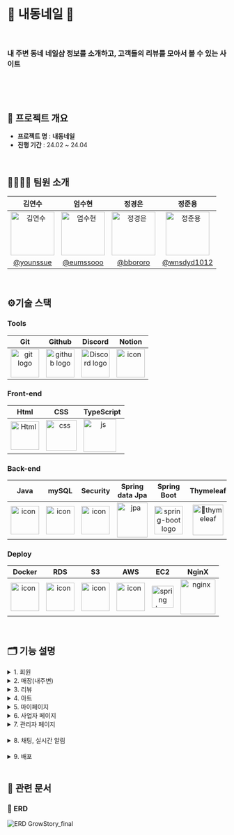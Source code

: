 
<h1>💅 내동네일 💅 </h1>
</br>

<h3> 내 주변 동네 네일샵 정보를 소개하고, 고객들의 리뷰를 모아서 볼 수 있는 사이트  </h3>


<!-- <div >
  네일
  </br>
  온라인과 오프라인 커뮤니티를 통해</br>
  혼자서가 아닌 많은 사람들과 함께 환경보호를 즐기고 싶다면!</br>

</div> -->

</br>
</br>

</br>

## 🚩 프로젝트 개요
* **프로젝트 명** : **내동네일**
* **진행 기간** : 24.02 ~ 24.04

</br>

## 👨‍👩‍👧‍👦 팀원 소개

| 김연수 | 엄수현 | 정경은 | 정준용 |
| :---: | :---: | :---: | :---: |
| <img alt="김연수" src="https://github.com/Nailborhood/mvc/assets/107487996/c538a425-f620-4426-8e51-1641b2e6278e" height="100" width="100"> | <img alt="엄수현" src="https://cdn.discordapp.com/attachments/1202063471303200858/1235862291745079346/image.png?ex=6635e9f3&is=66349873&hm=199257e91c75c5a7359129bf8d2d0826b44239bf34d487b8d82b2dfda46ad40f&" height="100" width="100"> | <img alt="정경은" src="https://github.com/volunteer-community/volunteer-backend/assets/107487996/7c56b595-b282-4334-99c5-cfd48813355c" height="100" width="100"> | <img alt="정준용" src="https://github.com/volunteer-community/volunteer-backend/assets/107487996/ab5e2a03-d440-4e5b-8d1a-b929742ae69a" height="100" width="100"> |
| [@younssue](https://github.com/younssue) | [@eumssooo](https://github.com/eumssooo) | [@bbororo](https://github.com/bbororo) | [@wnsdyd1012](https://github.com/wnsdyd1012) |

</br>

## ⚙️기술 스택
### Tools
| Git | Github | Discord | Notion |
| :---: | :---: | :---: | :---: |
| <img alt="git logo" src="https://git-scm.com/images/logos/logomark-orange@2x.png" width="65" height="65" > | <img alt="github logo" src="https://github.githubassets.com/images/modules/logos_page/GitHub-Mark.png" width="65" height="65"> | <img alt="Discord logo" src="https://assets-global.website-files.com/6257adef93867e50d84d30e2/62595384e89d1d54d704ece7_3437c10597c1526c3dbd98c737c2bcae.svg" height="65" width="65"> | <div style="display: flex; align-items: flex-start;"><img src="https://github.com/volunteer-community/volunteer-backend/assets/107487996/15b94d68-61bd-48d5-8931-2180b62fb9a6" alt="icon" width="65" height="65" /></div>
### Front-end
| Html | CSS | TypeScript |
| :---: | :---: | :---: |
| <img alt="Html" src ="https://upload.wikimedia.org/wikipedia/commons/thumb/6/61/HTML5_logo_and_wordmark.svg/440px-HTML5_logo_and_wordmark.svg.png" width="65" height="65" /> | <img alt="css" src="https://github.com/volunteer-community/volunteer-backend/assets/107487996/cc90533f-6811-4e1b-84e9-6314c9d01da0" height="70" width="70" > | <div style="display: flex; align-items: flex-start;"><img src="https://github.com/Nailborhood/mvc/assets/107487996/53c90d94-0d42-4329-bfb8-168374bb45d1" alt="js" width="75" height="75" /></div> |
### Back-end
| Java | mySQL | Security | Spring<br>data Jpa | Spring<br>Boot | Thymeleaf | Gradle | SocketIO | 
| :---: | :---: | :---: | :---: | :---: | :---: | :---: | :---: |
| <div style="display: flex; align-items: flex-start;"><img src="https://techstack-generator.vercel.app/java-icon.svg" alt="icon" width="65" height="65" /></div> | <div style="display: flex; align-items: flex-start;"><img src="https://techstack-generator.vercel.app/mysql-icon.svg" alt="icon" width="65" height="65" /></div> | <div style="display: flex; align-items: flex-start;"><img src="https://github.com/volunteer-community/volunteer-backend/assets/107487996/684edab9-ea95-4c8e-9542-ba9a81a45aa4" alt="icon" width="65" height="65" /></div> | <img alt="jpa" src="https://github.com/volunteer-community/volunteer-backend/assets/107487996/61c62ddf-7d88-4314-8a42-40bc7ae1d267" width="70" height="80" > | <img alt="spring-boot logo" src="https://t1.daumcdn.net/cfile/tistory/27034D4F58E660F616" width="65" height="65" > | <img alt="thymeleaf" src="https://github.com/Nailborhood/mvc/assets/107487996/7a591a69-968e-4412-bc58-41d7ffd0037e" height="70" width="70" > | <img alt="Gradle" src="https://github.com/volunteer-community/volunteer-backend/assets/107487996/204f14a3-8484-4cdc-9393-b2e7372d12cd" width="80" height="80" > | <img alt="websocket" src="https://cdn.discordapp.com/attachments/1202063471303200858/1235865816709464084/68747470733a2f2f692e696d6775722e636f6d2f70666e4f6454442e706e67.png?ex=6635ed3b&is=66349bbb&hm=1ae9d16112e68960919dbec76d5db1f4e1bce9b0747705dc3bfdb6db0e273ca4&" width="80" height="80" > |

### Deploy
| Docker | RDS | S3 | AWS | EC2 | NginX |
| :---: | :---: | :---: | :---: | :---: | :---: |
| <div style="display: flex; align-items: flex-start;"><img src="https://github.com/volunteer-community/volunteer-backend/assets/107487996/eac13cef-d1d7-4b34-946e-d67ca5378821" alt="icon" width="65" height="65" /></div> | <div style="display: flex; align-items: flex-start;"><img src="https://github.com/volunteer-community/volunteer-backend/assets/107487996/7f84e396-abf0-4c5f-b5a6-9764db8caaae" alt="icon" width="65" height="65" /></div> | <div style="display: flex; align-items: flex-start;"><img src="https://github.com/volunteer-community/volunteer-backend/assets/107487996/8016cb6f-4bcc-4a4e-8083-11912fd121ae" alt="icon" width="65" height="65" /></div> | <div style="display: flex; align-items: flex-start;"><img src="https://techstack-generator.vercel.app/aws-icon.svg" alt="icon" width="65" height="65" /></div> | <img alt="spring logo" src="https://github.com/volunteer-community/volunteer-backend/assets/107487996/eeef6430-605e-471a-a957-2433dd796aca" height="50" width="50" > | <img alt="nginx" src="https://github.com/volunteer-community/volunteer-backend/assets/107487996/e602cabc-7e61-42ed-a296-11e8355b0654" width="80" height="80" > |

<br>


## 🗂️ 기능 설명
<details>
<summary>1. 회원 </summary>
<div dir="auto">

<br>
  
- 로그인
    - 자체로그인
        - 이메일, 비밀번호로 로그인
        - 스프링시큐리티를 통한 로그인 세션 관리
    - 구글로그인
        - 스프링시큐리티 OAuth2.0으로 로그인 및 회원가입
    - 권한(유저, 오너, 관리자)에 따라 접근가능한 페이지 분리
    - 로그인 완료 시 홈화면으로 이동
- 자체회원가입 (일반 유저)
    - 이메일, 비밀번호, 이름, 생년월일, 전화번호, 성별, 닉네임
    - 이메일, 전화번호, 닉네임 중복확인
    - 비밀번호 (8자~ 20자 제한)
    - 비밀번호확인 입력 일치 여부 확인
    - 프로필사진은 기본 사진 (마이페이지에서 수정 가능)
    - 가입일자, 권한(일반 유저), 회원탈퇴여부 → 자동 입력
- 구글 회원 가입
    - 구글에서 이메일, 이름, 프로필 사진 가져오기
    - 비밀번호는 UUID로 저장
    - 닉네임은 이름, 성별은 선택하지 않음으로 입력
    - 단, 소셜로그인 유저는 오너 권한 발급 불가
- 이메일 확인
- 비밀번호 확인
</div>
</details>


<details>
<summary> 2. 매장(내주변) </summary>
<div dir="auto">

<br>
  
- 매장 신청
    - 사업자 전환 신청 시 매장 등록 신청도 동시에 처리
    - 관리자 쪽에서 매장 등록 신청을 승인 시 일반 유저에서 사장님 권한인 유저로 Role 변경
    - 매장 등록 시 city(시) , districts(구) ,dong(동) 데이터 값에 맵핑에 저장
    - AWS S3를 이용하여 리뷰이미지 등록
    - S3에 업로드 된 이미지 객체 URL을 DB에 imgPath로 저장
- 매장 수정
    - 해당 매장을 소유한 owner만이 매장 수정할 수 있게 권한 설정
        - owner domain table에 조인되어 있는 shop 정보를 조회해 shopId 가져와서 shopId 해당 매장 정보 수정
    - 매장 사진, 매장 정보, 매장 주소를 변경
    - S3에 등록된 리뷰 이미지 삭제 후 수정된 이미지 업로드, S3에 업로드된 이미지 URL DB에 저장
- 매장 조회
    - city(시) , districts(구) ,dong(동), keyword (검색), sortby(정렬순) 으로 검색 조회 기능
- 매장 삭제
    - 관리자에게 채팅으로 삭제 요청 → 관리자가 해당 매장 삭제
- 매장 상세 조회
    - 매장 리뷰, 아트 조회
        - 해당 매장에 맞는 리뷰와 아트 조회
        - 카테고리, 정렬순, 검색어를 통해 검색 조회 가능
- 매장 찜
    - pathvaiable로 shopId에 해당하는 매장 찜
    - 매장 찜 눌렀을 시 해당 매장의 사업자에게 알림 발송
    - 첫 찜 → true생성 ( true : 찜, false : 찜 취소)
    - 다시 눌렀을 때 false로 반환, false일때 다시 누를시 true로 반환

</div>
</details>

<details>
<summary> 3. 리뷰 </summary>
<div dir="auto">

<br>
  
- 리뷰 등록
    - 네일받은 매장에서 리뷰 내용, 별점, 이미지, 카테고리 등록
    - 매장 평균 별점 수정
    - AWS S3를 이용하여 리뷰이미지 등록
    - S3에 업로드 된 이미지 객체 URL을 DB에 imgPath로 저장
    - 리뷰 등록 시 해당매장 사업자에게 알림 발송
- 리뷰 수정
    - pathvariable로 reviewID에 해당하는 리뷰의 상세페이지를 조회하여 리뷰 수정
    - 리뷰내용, 별점, 이미지, 카테고리 수정 가능
    - S3에 등록된 리뷰 이미지 삭제 후 수정된 이미지 업로드, S3에 업로드된 이미지 URL DB에 저장
- 리뷰 좋아요
    - pathvaiable로 reviewId에 해당하는 리뷰 좋아요
    - 첫 좋아요 → true생성 ( true : 좋아요, false : 좋아요 취소)
    - 다시 눌렀을 때 false로 반환, false일때 다시 누를시 true로 반환
    - 리뷰 좋아요 시에 해당 리뷰의 작성자에게 알림 발송
- 리뷰 신고
    - pathvariable로 reviewID에 해당하는 리뷰를 찾아 조회하여 리뷰 사유를 작성하여 리뷰 신고
- 리뷰 삭제 시
    - 좋아요 수 0으로 변경, reviewLike status false로 변경
    - 매장 리뷰수 0으로 변경
    - 카테고리, 리뷰 신고 컬럼 삭제
    - 해당 리뷰 false → true 변경 ( 소프트 딜리트 지향)
    - 관리자측에서 모든리뷰(삭제된 리뷰 포함) 조회가 가능하기 때문에 mainImg가 필요하여 리뷰 이미지는 false로 유지
- 리뷰 조회
    - 카테고리, 정렬순, 검색어를 통해 검색 조회 가능
</div>
</details>

<details>
<summary> 4. 아트 </summary>
<div dir="auto">

<br>
  
- 아트 등록
    - 사업자가 본인 매장에 아트이미지, 카테고리, 제목, 내용 등록
    - memberId에서 ownerId로 연결하여 ownerId에 해당하는 매장ID에 아트 등록
    - AWS S3를 이용하여 리뷰이미지 등록
    - S3에 업로드 된 이미지 객체 URL을 DB에 imgPath로 저장
- 아트 수정
    - pathvariable로 artId에 해당하는 아트를 찾아 아트 수정
    - S3에 등록된 리뷰 이미지 삭제 후 수정된 이미지 업로드, S3에 업로드된 이미지 URL DB에 저장
    - 제목과 내용, 카테고리, 이미지 수정가능
- 아트 좋아요
    - pathvaiable로 artId에 해당하는 아트 좋아요
    - 아트 좋아요 시 해당 매장의 사업자에게 알림 발송
    - 첫 좋아요 → true생성 ( true : 좋아요, false : 좋아요 취소)
    - 다시 눌렀을 때 false로 반환, false일때 다시 누를시 true로 반환
- 아트 삭제
    - pathvariable로 artId에 해당하는 아트를 찾아 아트 삭제
    - 해당 아트의 이미지 컬럼 false → true로 변경
    - 해당 아트 false → true로 변경(소프트 딜리트 지향)
- 아트 조회
    - 카테고리, 정렬순, 검색어(아트 제목, 매장이름)를 통해 검색 조회 가능
- 아트 북마크
    - pathvaiable로 artId에 해당하는 아트 북마크
    - 첫 북마크 → true생성 ( true : 북마크, false : 북마크 취소)
    - 다시 눌렀을 때 false로 반환, false일때 다시 누를시 true로 반환

</div>
</details>

<details>
<summary> 5. 마이페이지 </summary>
<div dir="auto">

<br>
  
- 유저 페이지
    - 로그인한 유저의 정보(저장한 매장, 내가 남긴 리뷰, 북마크)를 확인
    - 마이페이지의 메뉴로 이동
- 개인정보 수정
    - 이름, 전화번호, 성별, 생일 수정
- 프로필 설정
    - 다른 유저에게 노출되는 정보 수정
    - 프로필 사진, 닉네임 수정
- 로그아웃
- 사업자 전환 신청
    - 일반 회원 유저 → owner (사장님)으로 권한 신청할 수 있는 페이지로 이동
- 내가 작성한 리뷰
    - 로그인유저의 세션?토큰? 에서 memberId에 해당하는 review조회
    - 신고 당하거나, 매장영업이 중지되어서 나의 리뷰가 삭제될수있기때문에 내가 작성한 모든리뷰(삭제포함) 조회가능
- 찜한 매장 조회
    - 찜 테이블에서 로그인유저의 세션?토큰? 에서 memberId의 찜 상태가 true인 매장리스트 조회
- 북마크한 아트 조회
    - 북마크 테이블에서 로그인유저의 세션?토큰? 에서 memberId의 북마크 상태가 true인 아트 리스트 조회

</div>
</details>

<details>
<summary> 6. 사업자 페이지  </summary>
<div dir="auto">

<br>
  
- 내 매장
    - owerId에 join되어 있는 shopId로 내 매장 상세 조회
- 매장 정보 수정
    - owerId에 join되어 있는 shopId로 저장되어 있는 매장 정보 수정
- 매장 리뷰 관리
    - owerId에 join되어 있는 shopId로 해당하는 매장의 리뷰 리스트 조회
    - 리뷰 내용과 작성자로 검색가능
- 매장 아트 관리
    - owerId에 join되어 있는 shopId로 해당하는 매장의 아트 리스트 조회
    - 리스트에서 아트선택하여 수정, 삭제 가능
    - 아트 제목으로 검색 가능
- 아트 등록
- 1:1 문의
    - 채팅 기록이 없다면 채팅룸 생성 페이지
    - 채팅 기록이 있다면 채팅 상세페이지로 이동

</div>
</details>

<details>
<summary> 7. 관리자 페이지 </summary>
<div dir="auto">

<br>
  
- 매장 신청 조회
    - 사업자 전환 신청 시 매장 등록 신청
    - ShopStatus == ‘READY’ 로 매장 신청 조회
- 매장 신청 처리
    - 매장 신청 승인 시 매장 ShopStatus == ‘OPEN’ 으로 변경, 일반 유저 user → owner로 Role 변경
    - 매장 신청 반려 시 매장 삭제 처리
- 매장 목록 조회 , 회원 목록 조회, 리뷰 목록 조회
    - keyword 검색 기능
    - 전체 목록 조회
- 채팅룸 목록 조회
    - owner가 만든 채팅룸에 join된 adminId로 전체 채팅룸 목록 조회
- 리뷰 신고 조회
    - user, owenr가 리뷰 신고 시 reviewReport 테이블에 저장된
    
          ReviewReportStatus ==’REVIEW_REPORT_PENDING ’ 해당되는 목록 조회 
    
- 리뷰 신고 처리
    - 리뷰 신고 승인 시 ReviewReportStatus ==’REVIEW_REPORT_ACCEPTED ’ 로 변경,
        
        리뷰 전체 목록, 마이 페이지 내 리뷰 관리에서 삭제된 리뷰로 처리됨 
        
    - 리뷰 신고 반려 시 ReviewReportStatus ==’REVIEW_REPORT_REJECTED ’ 로 변경

</div>
</details>

<br>

<details>
<summary> 8. 채팅, 실시간 알림 </summary>
<div dir="auto">

<br>
  
1) 채팅
- Websocket, STOMP를 활용한 채팅
    - WebSocket: 실시간 양방향 통신 프로토콜
    - STOMP: WebSocket 위에서 동작하는 메시징 프로토콜, 클라이언트-서버 간 메시지 정의 가능
- STOMP 채팅 구현
    - 클라이언트: WebSocket으로 서버 연결, STOMP 메시지 송수신
    - 서버: STOMP 메시지 처리, 메시지 브로커로 구독자에게 전달
    - 실시간 채팅 기능 구현 가능
        - 서버 구현: STOMP 엔드포인트 설정, 메시지 브로커 설정, 메시지 핸들러 구현
        - 클라이언트 구현: WebSocket 연결, STOMP 클라이언트 생성, 메시지 송수신 구현
        - 채팅방 구현: 채팅방 생성, 사용자 입장, 메시지 전송 등의 기능 구현
        - 채팅 시 상대방에게 실시간 알림 기능 구현

2) 실시간 알림
- WebSocket을 활용한 실시간 알림
- WebSocket 연결
    - 클라이언트가 WebSocket 연결을 할때 사용자 정보(이메일을) 저장
    - 연결이 끊어질 때 사용자 정보 제거
- 알림 메시지 처리
    - 클라이언트가 보낸 메시지를 파싱하여 알림정보 (알림 유형(alarmType), 수신자(receiver), 알림을보내는 링크 url, alarmId)추출
    - 수신자(receiver)의 Websocket 세션을 찾아 해당 세션으로 알림 메시지를 전송
    - 알림 메시는 JSON 형식으로 구성 

   
</div>
</details>

<br>

<details>
<summary> 9. 배포 </summary>
<div dir="auto">

<br>
  
- 배포 전략 (Blue/Green)
- AWS EC2
    - RDS (mysql)
    - 탄력적 ip 사용
    - 도메인 연결
    - https
        - SSL
- Docker
    - Dockerfile (빌드된 Project jar을 이미지로 구워 Docker Hub에 Upload)
    - Docker Commpose (Blue와 Green Container를 따로 관리)
- Nginx (무중단 배포)
- Github Actions (CI/CD를 위해 사용)
    - GitHub Push or Pull Request 후 빌드 실행
    - Dockerfile 실행
    - EC2 접속 → Docker hub → Project image pull
    - [deploy.sh](http://deploy.sh/) 실행 → 현재 blue container 실행 중 이면 → green 실행 or 현재 green container 실행 중 이면 → blue container 실행
    - health check 후 정상적으로 동작
    - 배포 완료
</div>
</details>

<br>

## 📑 관련 문서

### 📌 ERD
  ![ERD  GrowStory_final](https://github.com/Nailborhood/mvc/assets/107487996/5b35cc33-c85b-4216-832c-99151579bf09)



